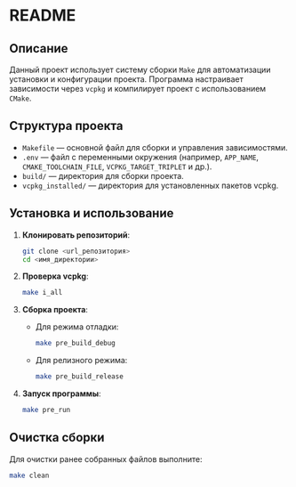 # README

## Описание

Данный проект использует систему сборки `Make` для автоматизации установки и конфигурации проекта. Программа настраивает зависимости через `vcpkg` и компилирует проект с использованием `CMake`.

## Структура проекта


- `Makefile` — основной файл для сборки и управления зависимостями.
- `.env` — файл с переменными окружения (например, `APP_NAME`, `CMAKE_TOOLCHAIN_FILE`, `VCPKG_TARGET_TRIPLET` и др.).
- `build/` — директория для сборки проекта.
- `vcpkg_installed/` — директория для установленных пакетов vcpkg.

## Установка и использование

1. **Клонировать репозиторий**:
    ```bash
    git clone <url_репозитория>
    cd <имя_директории>
    ```

2. **Проверка vcpkg**:
    ```bash
    make i_all
    ```

3. **Сборка проекта**:
   - Для режима отладки:
     ```bash
     make pre_build_debug
     ```
   - Для релизного режима:
     ```bash
     make pre_build_release
     ```

4. **Запуск программы**:
    ```bash
    make pre_run
    ```

## Очистка сборки

Для очистки ранее собранных файлов выполните:
```bash
make clean
